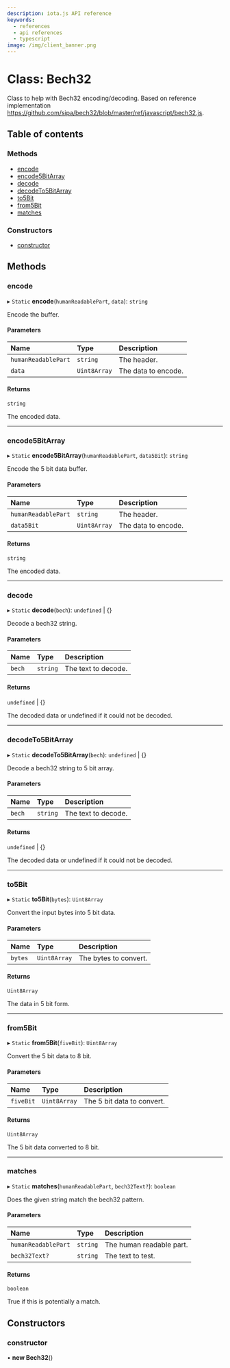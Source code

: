 ```yaml
---
description: iota.js API reference
keywords:
  - references
  - api references
  - typescript
image: /img/client_banner.png
---
```


# Class: Bech32

Class to help with Bech32 encoding/decoding.
Based on reference implementation https://github.com/sipa/bech32/blob/master/ref/javascript/bech32.js.

## Table of contents

### Methods

- [encode](Bech32.md#encode)
- [encode5BitArray](Bech32.md#encode5bitarray)
- [decode](Bech32.md#decode)
- [decodeTo5BitArray](Bech32.md#decodeto5bitarray)
- [to5Bit](Bech32.md#to5bit)
- [from5Bit](Bech32.md#from5bit)
- [matches](Bech32.md#matches)

### Constructors

- [constructor](Bech32.md#constructor)

## Methods

### encode

▸ `Static` **encode**(`humanReadablePart`, `data`): `string`

Encode the buffer.

#### Parameters

| Name                | Type         | Description         |
| :------------------ | :----------- | :------------------ |
| `humanReadablePart` | `string`     | The header.         |
| `data`              | `Uint8Array` | The data to encode. |

#### Returns

`string`

The encoded data.

---

### encode5BitArray

▸ `Static` **encode5BitArray**(`humanReadablePart`, `data5Bit`): `string`

Encode the 5 bit data buffer.

#### Parameters

| Name                | Type         | Description         |
| :------------------ | :----------- | :------------------ |
| `humanReadablePart` | `string`     | The header.         |
| `data5Bit`          | `Uint8Array` | The data to encode. |

#### Returns

`string`

The encoded data.

---

### decode

▸ `Static` **decode**(`bech`): `undefined` \| {}

Decode a bech32 string.

#### Parameters

| Name   | Type     | Description         |
| :----- | :------- | :------------------ |
| `bech` | `string` | The text to decode. |

#### Returns

`undefined` \| {}

The decoded data or undefined if it could not be decoded.

---

### decodeTo5BitArray

▸ `Static` **decodeTo5BitArray**(`bech`): `undefined` \| {}

Decode a bech32 string to 5 bit array.

#### Parameters

| Name   | Type     | Description         |
| :----- | :------- | :------------------ |
| `bech` | `string` | The text to decode. |

#### Returns

`undefined` \| {}

The decoded data or undefined if it could not be decoded.

---

### to5Bit

▸ `Static` **to5Bit**(`bytes`): `Uint8Array`

Convert the input bytes into 5 bit data.

#### Parameters

| Name    | Type         | Description           |
| :------ | :----------- | :-------------------- |
| `bytes` | `Uint8Array` | The bytes to convert. |

#### Returns

`Uint8Array`

The data in 5 bit form.

---

### from5Bit

▸ `Static` **from5Bit**(`fiveBit`): `Uint8Array`

Convert the 5 bit data to 8 bit.

#### Parameters

| Name      | Type         | Description                |
| :-------- | :----------- | :------------------------- |
| `fiveBit` | `Uint8Array` | The 5 bit data to convert. |

#### Returns

`Uint8Array`

The 5 bit data converted to 8 bit.

---

### matches

▸ `Static` **matches**(`humanReadablePart`, `bech32Text?`): `boolean`

Does the given string match the bech32 pattern.

#### Parameters

| Name                | Type     | Description              |
| :------------------ | :------- | :----------------------- |
| `humanReadablePart` | `string` | The human readable part. |
| `bech32Text?`       | `string` | The text to test.        |

#### Returns

`boolean`

True if this is potentially a match.

## Constructors

### constructor

• **new Bech32**()
